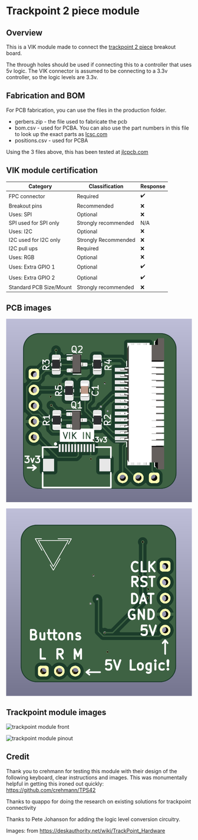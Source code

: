 # Trackpoint 2 piece module

## Overview

This is a VIK module made to connect the [trackpoint 2 piece](https://deskthority.net/wiki/TrackPoint_Hardware#2-piece_Trackpoint) breakout board.

The through holes should be used if connecting this to a controller that uses 5v logic. The VIK connector is assumed to be connecting to a 3.3v controller, so the logic levels are 3.3v.

## Fabrication and BOM

For PCB fabrication, you can use the files in the production folder.

* gerbers.zip - the file used to fabricate the pcb
* bom.csv - used for PCBA. You can also use the part numbers in this file to look up the exact parts as [lcsc.com](https://lcsc.com)
* positions.csv - used for PCBA

Using the 3 files above, this has been tested at [jlcpcb.com](https://jlcpcb.com)


## VIK module certification

| Category                | Classification          | Response           |
| ----------------------- | ----------------------- | ------------------ |
| FPC connector           | Required                | :heavy_check_mark: |
| Breakout pins           | Recommended             | :x:                |
| Uses: SPI               | Optional                | :x:                |
| SPI used for SPI only   | Strongly recommended    | N/A                |
| Uses: I2C               | Optional                | :x:                |
| I2C used for I2C only   | Strongly Recommended    | :x:                |
| I2C pull ups            | Required                | :x:                |
| Uses: RGB               | Optional                | :x:                |
| Uses: Extra GPIO 1      | Optional                | :heavy_check_mark: |
| Uses: Extra GPIO 2      | Optional                | :heavy_check_mark: |
| Standard PCB Size/Mount | Strongly recommended    | :x:                |

## PCB images

![pcb front](images/trackpoint-module-front.png)

![pcb back](images/trackpoint-module-back.png)

## Trackpoint module images

![trackpoint module front](images/Trackpoint_2_piece_module_front.png)

![trackpoint module pinout](images/Trackpoint_2_piece_module_pinout.png)

## Credit

Thank you to crehmann for testing this module with their design of the following keyboard, clear instructions and images. This was monumentally helpful in getting this ironed out quickly:  
https://github.com/crehmann/TPS42  

Thanks to quappo for doing the research on existing solutions for trackpoint connectivity  

Thanks to Pete Johanson for adding the logic level conversion circuitry.  

Images: from https://deskauthority.net/wiki/TrackPoint_Hardware  
